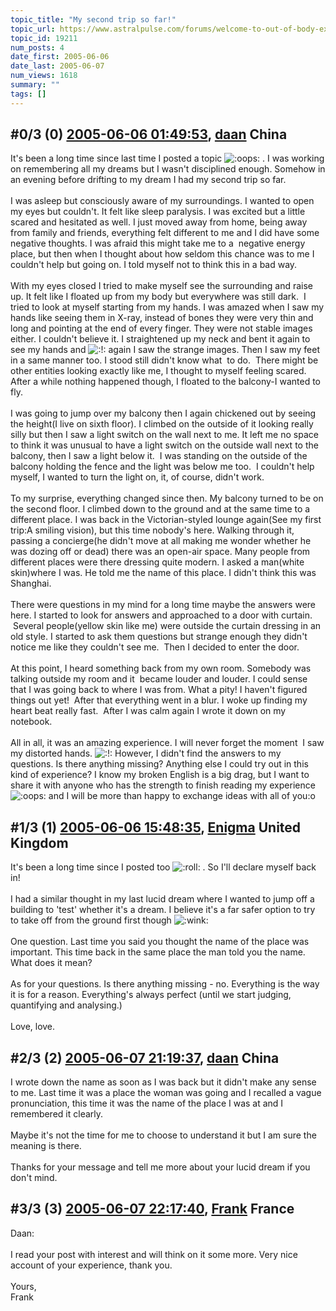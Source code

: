 ```yaml
---
topic_title: "My second trip so far!"
topic_url: https://www.astralpulse.com/forums/welcome-to-out-of-body-experiences!/my-second-trip-so-far%21
topic_id: 19211
num_posts: 4
date_first: 2005-06-06
date_last: 2005-06-07
num_views: 1618
summary: ""
tags: []
---
```


## \#0/3 (0) [2005-06-06 01:49:53](https://www.astralpulse.com/forums/index.php?msg=165530), [daan](https://www.astralpulse.com/forums/profile/?u=7846) China ##
<section>
It's been a long time since last time I posted a topic
<img alt=":oops:" class="smiley" src="https://www.astralpulse.com/forums/Smileys/fugue/embarrassed.png" title="embarassed"/>
. I was working on remembering all my dreams but I wasn't disciplined enough. Somehow in an evening before drifting to my dream I had my second trip so far.
<br>
<br>
I was asleep but consciously aware of my surroundings. I wanted to open my eyes but couldn't. It felt like sleep paralysis. I was excited but a little scared and hesitated as well. I just moved away from home, being away from family and friends, everything felt different to me and I did have some negative thoughts. I was afraid this might take me to a  negative energy place, but then when I thought about how seldom this chance was to me I couldn't help but going on. I told myself not to think this in a bad way.
<br>
<br>
With my eyes closed I tried to make myself see the surrounding and raise up. It felt like I floated up from my body but everywhere was still dark.  I tried to look at myself starting from my hands. I was amazed when I saw my hands like seeing them in X-ray, instead of bones they were very thin and long and pointing at the end of every finger. They were not stable images either. I couldn't believe it. I straightened up my neck and bent it again to see my hands and
<img alt=":!:" class="smiley" src="https://www.astralpulse.com/forums/Smileys/fugue/smiley.png" title="Smiley"/>
again I saw the strange images. Then I saw my feet in a same manner too. I stood still didn't know what  to do.  There might be other entities looking exactly like me, I thought to myself feeling scared. After a while nothing happened though, I floated to the balcony-I wanted to fly.
<br>
<br>
I was going to jump over my balcony then I again chickened out by seeing the height(I live on sixth floor). I climbed on the outside of it looking really silly but then I saw a light switch on the wall next to me. It left me no space to think it was unusual to have a light switch on the outside wall next to the balcony, then I saw a light below it.  I was standing on the outside of the balcony holding the fence and the light was below me too.  I couldn't help myself, I wanted to turn the light on, it, of course, didn't work.
<br>
<br>
To my surprise, everything changed since then. My balcony turned to be on the second floor. I climbed down to the ground and at the same time to a different place. I was back in the Victorian-styled lounge again(See my first trip:A smiling vision), but this time nobody's here. Walking through it, passing a concierge(he didn't move at all making me wonder whether he was dozing off or dead) there was an open-air space. Many people from different places were there dressing quite modern. I asked a man(white skin)where I was. He told me the name of this place. I didn't think this was Shanghai.
<br>
<br>
There were questions in my mind for a long time maybe the answers were here. I started to look for answers and approached to a door with curtain.  Several people(yellow skin like me) were outside the curtain dressing in an old style. I started to ask them questions but strange enough they didn't notice me like they couldn't see me.  Then I decided to enter the door.
<br>
<br>
At this point, I heard something back from my own room. Somebody was talking outside my room and it  became louder and louder. I could sense that I was going back to where I was from. What a pity! I haven't figured things out yet!  After that everything went in a blur. I woke up finding my heart beat really fast.  After I was calm again I wrote it down on my notebook.
<br>
<br>
All in all, it was an amazing experience. I will never forget the moment  I saw my distorted hands.
<img alt=":!:" class="smiley" src="https://www.astralpulse.com/forums/Smileys/fugue/smiley.png" title="Smiley"/>
However, I didn't find the answers to my questions. Is there anything missing? Anything else I could try out in this kind of experience? I know my broken English is a big drag, but I want to share it with anyone who has the strength to finish reading my experience
<img alt=":oops:" class="smiley" src="https://www.astralpulse.com/forums/Smileys/fugue/embarrassed.png" title="embarassed"/>
and I will be more than happy to exchange ideas with all of you:o
</section>

## \#1/3 (1) [2005-06-06 15:48:35](https://www.astralpulse.com/forums/index.php?msg=165611), [Enigma](https://www.astralpulse.com/forums/profile/?u=5777) United Kingdom ##
<section>
It's been a long time since I posted too
<img alt=":roll:" class="smiley" src="https://www.astralpulse.com/forums/Smileys/fugue/rolleyes.png" title="Roll Eyes"/>
. So I'll declare myself back in!
<br>
<br>
I had a similar thought in my last lucid dream where I wanted to jump off a building to 'test' whether it's a dream. I believe it's a far safer option to try to take off from the ground first though
<img alt=":wink:" class="smiley" src="https://www.astralpulse.com/forums/Smileys/fugue/wink.png" title="Wink"/>
<br>
<br>
One question. Last time you said you thought the name of the place was important. This time back in the same place the man told you the name. What does it mean?
<br>
<br>
As for your questions. Is there anything missing - no. Everything is the way it is for a reason. Everything's always perfect (until we start judging, quantifying and analysing.)
<br>
<br>
Love, love.
</section>

## \#2/3 (2) [2005-06-07 21:19:37](https://www.astralpulse.com/forums/index.php?msg=165802), [daan](https://www.astralpulse.com/forums/profile/?u=7846) China ##
<section>
I wrote down the name as soon as I was back but it didn't make any sense to me. Last time it was a place the woman was going and I recalled a vague pronunciation, this time it was the name of the place I was at and I remembered it clearly.
<br>
<br>
Maybe it's not the time for me to choose to understand it but I am sure the meaning is there.
<br>
<br>
Thanks for your message and tell me more about your lucid dream if you don't mind.
</section>

## \#3/3 (3) [2005-06-07 22:17:40](https://www.astralpulse.com/forums/index.php?msg=165813), [Frank](https://www.astralpulse.com/forums/profile/?u=359) France ##
<section>
Daan:
<br>
<br>
I read your post with interest and will think on it some more. Very nice account of your experience, thank you.
<br>
<br>
Yours,
<br>
Frank
</section>